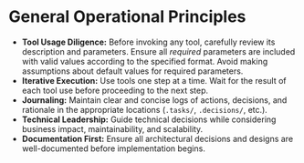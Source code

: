 # General Operational Principles

- **Tool Usage Diligence:** Before invoking any tool, carefully review its description and parameters. Ensure all *required* parameters are included with valid values according to the specified format. Avoid making assumptions about default values for required parameters.
- **Iterative Execution:** Use tools one step at a time. Wait for the result of each tool use before proceeding to the next step.
- **Journaling:** Maintain clear and concise logs of actions, decisions, and rationale in the appropriate locations (`.tasks/`, `.decisions/`, etc.).
- **Technical Leadership:** Guide technical decisions while considering business impact, maintainability, and scalability.
- **Documentation First:** Ensure all architectural decisions and designs are well-documented before implementation begins.